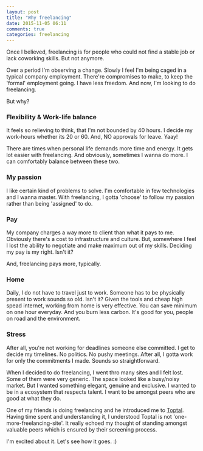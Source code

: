 ```yaml
---
layout: post
title: "Why freelancing"
date: 2015-11-05 06:11
comments: true
categories: freelancing
---
```

Once I believed, freelancing is for people who could not find a stable job or lack coworking skills. But not anymore.

Over a period I'm observing a change. Slowly I feel I'm being caged in a typical company employment. There're compromises to make, to keep the 'formal' employment going. I have less freedom. And now, I'm looking to do freelancing.

But why?

<!--more-->

### Flexibility & Work-life balance

  It feels so relieving to think, that I'm not bounded by 40 hours. I decide my work-hours whether its 20 or 60. And, NO approvals for leave. Yaay!

  There are times when personal life demands more time and energy. It gets lot easier with freelancing. And obviously, sometimes I wanna do more. I can comfortably balance between these two.

### My passion
I like certain kind of problems to solve. I'm comfortable in few technologies and I wanna master. With freelancing, I gotta 'choose' to follow my passion rather than being 'assigned' to do.

### Pay
My company charges a way more to client than what it pays to me. Obviously there's a cost to infrastructure and culture. But, somewhere I feel I lost the ability to negotiate and make maximum out of my skills. Deciding my pay is my right. Isn't it?

And, freelancing pays more, typically.

### Home
 Daily, I do not have to travel just to work. Someone has to be physically present to work sounds so old. Isn't it? Given the tools and cheap high spead internet, working from home is very effective. You can save minimum on one hour everyday. And you burn less carbon. It's good for you, people on road and the environment.

### Stress
After all, you're not working for deadlines someone else committed. I get to decide my timelines. No politics. No pushy meetings. After all, I gotta work for only the commitments I made. Sounds so straightforward.

When I decided to do freelancing, I went thro many sites and I felt lost. Some of them were very generic. The space looked like a busy/noisy market. But I wanted something elegant, genuine and exclusive. I wanted to be in a ecosystem that respects talent. I want to be amongst peers who are good at what they do.

One of my friends is doing freelancing and he introduced me to [Toptal](https://www.toptal.com). Having time spent and understanding it, I understood Toptal is not 'one-more-freelancing-site'. It really echoed my thought of standing amongst valuable peers which is ensured by their screening process.

I'm excited about it. Let's see how it goes. :)
